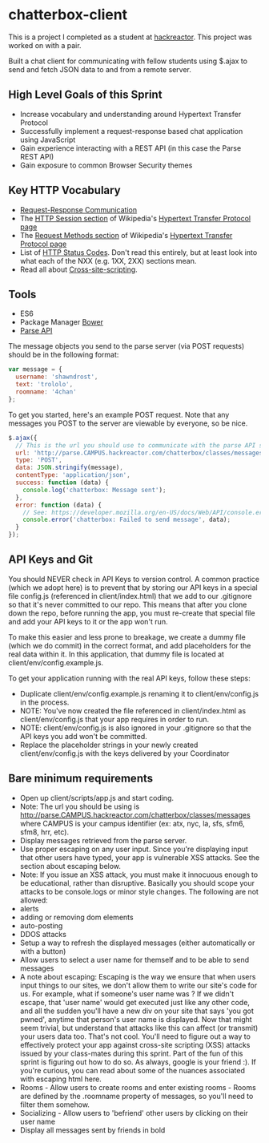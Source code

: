 # chatterbox-client
This is a project I completed as a student at [hackreactor](http://hackreactor.com). This project was worked on with a pair.

Built a chat client for communicating with fellow students using $.ajax to send and fetch JSON data to and from a remote server.

## High Level Goals of this Sprint
* Increase vocabulary and understanding around Hypertext Transfer Protocol
* Successfully implement a request-response based chat application using JavaScript
* Gain experience interacting with a REST API (in this case the Parse REST API)
* Gain exposure to common Browser Security themes

## Key HTTP Vocabulary
* [Request-Response Communication](https://en.wikipedia.org/wiki/Request%E2%80%93response)
* The [HTTP Session section](https://en.wikipedia.org/wiki/Hypertext_Transfer_Protocol#HTTP_session) of Wikipedia's [Hypertext Transfer Protocol page](https://en.wikipedia.org/wiki/Hypertext_Transfer_Protocol)
* The [Request Methods section](https://en.wikipedia.org/wiki/Hypertext_Transfer_Protocol#Request_methods) of Wikipedia's [Hypertext Transfer Protocol page](https://en.wikipedia.org/wiki/Hypertext_Transfer_Protocol)
* List of [HTTP Status Codes](https://en.wikipedia.org/wiki/List_of_HTTP_status_codes). Don't read this entirely, but at least look into what each of the NXX (e.g. 1XX, 2XX) sections mean.
* Read all about [Cross-site-scripting](https://www.owasp.org/index.php/Cross-site_Scripting_(XSS)).

## Tools
* ES6
* Package Manager [Bower](https://bower.io/)
* [Parse API](http://docs.parseplatform.org/rest/guide/)

The message objects you send to the parse server (via POST requests) should be in the following format:
```javascript
var message = {
  username: 'shawndrost',
  text: 'trololo',
  roomname: '4chan'
};
```

To get you started, here's an example POST request. Note that any messages you POST to the server are viewable by everyone, so be nice.
```javascript
$.ajax({
  // This is the url you should use to communicate with the parse API server.
  url: 'http://parse.CAMPUS.hackreactor.com/chatterbox/classes/messages',
  type: 'POST',
  data: JSON.stringify(message),
  contentType: 'application/json',
  success: function (data) {
    console.log('chatterbox: Message sent');
  },
  error: function (data) {
    // See: https://developer.mozilla.org/en-US/docs/Web/API/console.error
    console.error('chatterbox: Failed to send message', data);
  }
});
```

## API Keys and Git
You should NEVER check in API Keys to version control. A common practice (which we adopt here) is to prevent that by storing our API keys in a special file config.js (referenced in client/index.html) that we add to our .gitignore so that it's never committed to our repo. This means that after you clone down the repo, before running the app, you must re-create that special file and add your API keys to it or the app won't run.

To make this easier and less prone to breakage, we create a dummy file (which we do commit) in the correct format, and add placeholders for the real data within it. In this application, that dummy file is located at client/env/config.example.js.

To get your application running with the real API keys, follow these steps:
* Duplicate client/env/config.example.js renaming it to client/env/config.js in the process.
* NOTE: You've now created the file referenced in client/index.html as client/env/config.js that your app requires in order to run.
* NOTE: client/env/config.js is also ignored in your .gitignore so that the API keys you add won't be committed.
* Replace the placeholder strings in your newly created client/env/config.js with the keys delivered by your Coordinator

## Bare minimum requirements
* Open up client/scripts/app.js and start coding.
* Note: The url you should be using is http://parse.CAMPUS.hackreactor.com/chatterbox/classes/messages where CAMPUS is your campus identifier (ex: atx, nyc, la, sfs, sfm6, sfm8, hrr, etc).
* Display messages retrieved from the parse server.
* Use proper escaping on any user input. Since you're displaying input that other users have typed, your app is vulnerable XSS attacks. See the section about escaping below.
* Note: If you issue an XSS attack, you must make it innocuous enough to be educational, rather than disruptive. Basically you should scope your attacks to be console.logs or minor style changes. The following are not allowed:
* alerts
* adding or removing dom elements
* auto-posting
* DDOS attacks
* Setup a way to refresh the displayed messages (either automatically or with a button)
* Allow users to select a user name for themself and to be able to send messages
* A note about escaping: Escaping is the way we ensure that when users input things to our sites, we don't allow them to write our site's code for us. For example, what if someone's user name was <script>$('body').prepend('you got pwned')</script>? If we didn't escape, that 'user name' would get executed just like any other code, and all the sudden you'll have a new div on your site that says 'you got pwned', anytime that person's user name is displayed. Now that might seem trivial, but understand that attacks like this can affect (or transmit) your users data too. That's not cool. You'll need to figure out a way to effectively protect your app against cross-site scripting (XSS) attacks issued by your class-mates during this sprint. Part of the fun of this sprint is figuring out how to do so. As always, google is your friend :). If you're curious, you can read about some of the nuances associated with escaping html here.
* Rooms - Allow users to create rooms and enter existing rooms - Rooms are defined by the .roomname property of messages, so you'll need to filter them somehow.
* Socializing - Allow users to 'befriend' other users by clicking on their user name
* Display all messages sent by friends in bold
